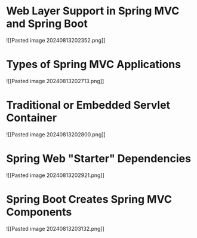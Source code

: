 # Web Layer Support in Spring MVC and Spring Boot

![[Pasted image 20240813202352.png]]

# Types of Spring MVC Applications

![[Pasted image 20240813202713.png]]

# Traditional or Embedded Servlet Container

![[Pasted image 20240813202800.png]]

# Spring Web "Starter" Dependencies

![[Pasted image 20240813202921.png]]

# Spring Boot Creates Spring MVC Components

![[Pasted image 20240813203132.png]]